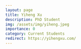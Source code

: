 ```yaml
---
layout: page
title: Yiheng Xu
description: PhD Student
img: /assets/img/yiheng.jpeg
importance: 0
category: Current Students
redirect: https://yihengxu.com/
---
```

